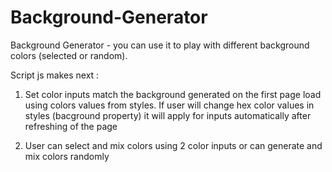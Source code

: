 # Background-Generator
Background Generator - you can use it to play with different background colors (selected or random).  

Script js makes next : 

1. Set color inputs match the background generated on the first page load using colors values from styles.
If user will change hex color values in styles (bacground property) it will apply for inputs automatically after refreshing of the page

2. User can select and mix colors using 2 color inputs or can generate and mix colors randomly 
